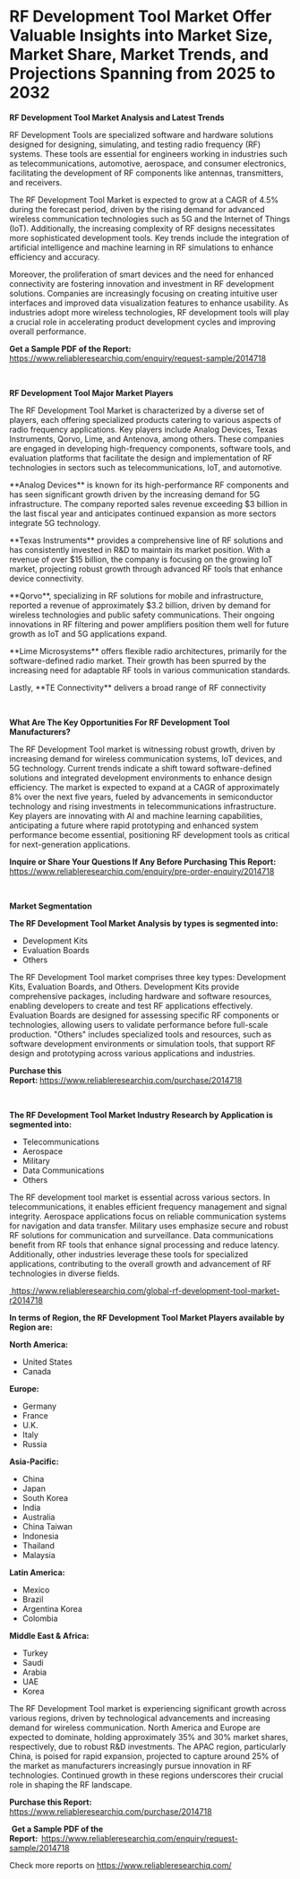 <p><h1>RF Development Tool Market Offer Valuable Insights into Market Size, Market Share, Market Trends, and Projections Spanning from 2025 to 2032</h1></p><p><strong>RF Development Tool Market Analysis and Latest Trends</strong></p>
<p><p>RF Development Tools are specialized software and hardware solutions designed for designing, simulating, and testing radio frequency (RF) systems. These tools are essential for engineers working in industries such as telecommunications, automotive, aerospace, and consumer electronics, facilitating the development of RF components like antennas, transmitters, and receivers. </p><p>The RF Development Tool Market is expected to grow at a CAGR of 4.5% during the forecast period, driven by the rising demand for advanced wireless communication technologies such as 5G and the Internet of Things (IoT). Additionally, the increasing complexity of RF designs necessitates more sophisticated development tools. Key trends include the integration of artificial intelligence and machine learning in RF simulations to enhance efficiency and accuracy. </p><p>Moreover, the proliferation of smart devices and the need for enhanced connectivity are fostering innovation and investment in RF development solutions. Companies are increasingly focusing on creating intuitive user interfaces and improved data visualization features to enhance usability. As industries adopt more wireless technologies, RF development tools will play a crucial role in accelerating product development cycles and improving overall performance.</p></p>
<p><strong>Get a Sample PDF of the Report:&nbsp;</strong> <a href="https://www.reliableresearchiq.com/enquiry/request-sample/2014718?utm_campaign=1877&utm_medium=2&utm_source=Github&utm_content=ia&utm_term=17012025&utm_id=rf-development-tool">https://www.reliableresearchiq.com/enquiry/request-sample/2014718</a></p>
<p>&nbsp;</p>
<p><strong>RF Development Tool Major Market Players</strong></p>
<p><p>The RF Development Tool Market is characterized by a diverse set of players, each offering specialized products catering to various aspects of radio frequency applications. Key players include Analog Devices, Texas Instruments, Qorvo, Lime, and Antenova, among others. These companies are engaged in developing high-frequency components, software tools, and evaluation platforms that facilitate the design and implementation of RF technologies in sectors such as telecommunications, IoT, and automotive.</p><p>**Analog Devices** is known for its high-performance RF components and has seen significant growth driven by the increasing demand for 5G infrastructure. The company reported sales revenue exceeding $3 billion in the last fiscal year and anticipates continued expansion as more sectors integrate 5G technology.</p><p>**Texas Instruments** provides a comprehensive line of RF solutions and has consistently invested in R&D to maintain its market position. With a revenue of over $15 billion, the company is focusing on the growing IoT market, projecting robust growth through advanced RF tools that enhance device connectivity.</p><p>**Qorvo**, specializing in RF solutions for mobile and infrastructure, reported a revenue of approximately $3.2 billion, driven by demand for wireless technologies and public safety communications. Their ongoing innovations in RF filtering and power amplifiers position them well for future growth as IoT and 5G applications expand.</p><p>**Lime Microsystems** offers flexible radio architectures, primarily for the software-defined radio market. Their growth has been spurred by the increasing need for adaptable RF tools in various communication standards.</p><p>Lastly, **TE Connectivity** delivers a broad range of RF connectivity</p></p>
<p>&nbsp;</p>
<p><strong>What Are The Key Opportunities For RF Development Tool Manufacturers?</strong></p>
<p><p>The RF Development Tool market is witnessing robust growth, driven by increasing demand for wireless communication systems, IoT devices, and 5G technology. Current trends indicate a shift toward software-defined solutions and integrated development environments to enhance design efficiency. The market is expected to expand at a CAGR of approximately 8% over the next five years, fueled by advancements in semiconductor technology and rising investments in telecommunications infrastructure. Key players are innovating with AI and machine learning capabilities, anticipating a future where rapid prototyping and enhanced system performance become essential, positioning RF development tools as critical for next-generation applications.</p></p>
<p><strong>Inquire or Share Your Questions If Any Before Purchasing This Report:</strong> <a href="https://www.reliableresearchiq.com/enquiry/pre-order-enquiry/2014718?utm_campaign=1877&utm_medium=2&utm_source=Github&utm_content=ia&utm_term=17012025&utm_id=rf-development-tool">https://www.reliableresearchiq.com/enquiry/pre-order-enquiry/2014718</a></p>
<p>&nbsp;</p>
<p><strong>Market Segmentation</strong></p>
<p><strong>The RF Development Tool Market Analysis by types is segmented into:</strong></p>
<p><ul><li>Development Kits</li><li>Evaluation Boards</li><li>Others</li></ul></p>
<p><p>The RF Development Tool market comprises three key types: Development Kits, Evaluation Boards, and Others. Development Kits provide comprehensive packages, including hardware and software resources, enabling developers to create and test RF applications effectively. Evaluation Boards are designed for assessing specific RF components or technologies, allowing users to validate performance before full-scale production. "Others" includes specialized tools and resources, such as software development environments or simulation tools, that support RF design and prototyping across various applications and industries.</p></p>
<p><strong>Purchase this Report:&nbsp;</strong><a href="https://www.reliableresearchiq.com/purchase/2014718?utm_campaign=1877&utm_medium=2&utm_source=Github&utm_content=ia&utm_term=17012025&utm_id=rf-development-tool">https://www.reliableresearchiq.com/purchase/2014718</a></p>
<p>&nbsp;</p>
<p><strong>The RF Development Tool Market Industry Research by Application is segmented into:</strong></p>
<p><ul><li>Telecommunications</li><li>Aerospace</li><li>Military</li><li>Data Communications</li><li>Others</li></ul></p>
<p><p>The RF development tool market is essential across various sectors. In telecommunications, it enables efficient frequency management and signal integrity. Aerospace applications focus on reliable communication systems for navigation and data transfer. Military uses emphasize secure and robust RF solutions for communication and surveillance. Data communications benefit from RF tools that enhance signal processing and reduce latency. Additionally, other industries leverage these tools for specialized applications, contributing to the overall growth and advancement of RF technologies in diverse fields.</p></p>
<p><a href="https://www.reliableresearchiq.com/global-rf-development-tool-market-r2014718?utm_campaign=1877&utm_medium=2&utm_source=Github&utm_content=ia&utm_term=17012025&utm_id=rf-development-tool">&nbsp;https://www.reliableresearchiq.com/global-rf-development-tool-market-r2014718</a></p>
<p><strong>In terms of Region, the RF Development Tool Market Players available by Region are:</strong></p>
<p>
    <p> <strong> North America: </strong>
        <ul>
            <li>United States</li>
            <li>Canada</li>
        </ul>
        </p> 
    <p> <strong> Europe: </strong>
        <ul>
            <li>Germany</li>
            <li>France</li>
            <li>U.K.</li>
            <li>Italy</li>
            <li>Russia</li>
        </ul>
        </p> 
    <p> <strong> Asia-Pacific: </strong>
        <ul>
            <li>China</li>
            <li>Japan</li>
            <li>South Korea</li>
            <li>India</li>
            <li>Australia</li>
            <li>China Taiwan</li>
            <li>Indonesia</li>
            <li>Thailand</li>
            <li>Malaysia</li>
        </ul>
        </p> 
    <p> <strong> Latin America: </strong>
        <ul>
            <li>Mexico</li>
            <li>Brazil</li>
            <li>Argentina Korea</li>
            <li>Colombia</li>
        </ul>
        </p> 
    <p> <strong> Middle East & Africa: </strong>
        <ul>
            <li>Turkey</li>
            <li>Saudi</li>
            <li>Arabia</li>
            <li>UAE</li>
            <li>Korea</li>
        </ul>
    </p>
    </p>
<p><p>The RF Development Tool market is experiencing significant growth across various regions, driven by technological advancements and increasing demand for wireless communication. North America and Europe are expected to dominate, holding approximately 35% and 30% market shares, respectively, due to robust R&D investments. The APAC region, particularly China, is poised for rapid expansion, projected to capture around 25% of the market as manufacturers increasingly pursue innovation in RF technologies. Continued growth in these regions underscores their crucial role in shaping the RF landscape.</p></p>
<p><strong>Purchase this Report: </strong><a href="https://www.reliableresearchiq.com/purchase/2014718?utm_campaign=1877&utm_medium=2&utm_source=Github&utm_content=ia&utm_term=17012025&utm_id=rf-development-tool">https://www.reliableresearchiq.com/purchase/2014718</a></p>
<p>&nbsp;<strong>Get a Sample PDF of the Report:&nbsp;&nbsp;</strong><a href="https://www.reliableresearchiq.com/enquiry/request-sample/2014718?utm_campaign=1877&utm_medium=2&utm_source=Github&utm_content=ia&utm_term=17012025&utm_id=rf-development-tool">https://www.reliableresearchiq.com/enquiry/request-sample/2014718</a></p>
<p><strong></strong></p>
<p>Check more reports on <a href="https://www.reliableresearchiq.com/?utm_campaign=1877&utm_medium=2&utm_source=Github&utm_content=ia&utm_term=17012025&utm_id=rf-development-tool">https://www.reliableresearchiq.com/</a></p>
